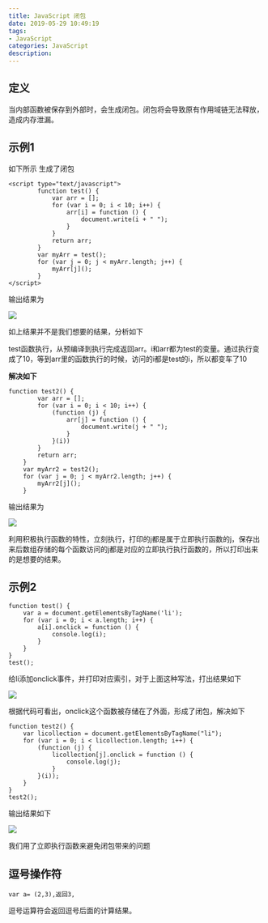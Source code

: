 ```yaml
---
title: JavaScript 闭包
date: 2019-05-29 10:49:19
tags: 
- JavaScript 
categories: JavaScript 
description: 
---
```

## 定义

当内部函数被保存到外部时，会生成闭包。闭包将会导致原有作用域链无法释放，造成内存泄漏。

## 示例1

如下所示 生成了闭包

    
```
<script type="text/javascript">
        function test() {
            var arr = [];
            for (var i = 0; i < 10; i++) {
                arr[i] = function () {
                    document.write(i + " ");
                }
            }
            return arr;
        }
        var myArr = test();
        for (var j = 0; j < myArr.length; j++) {
            myArr[j]();
        }
</script>
```
输出结果为

![](584421-20190312111745041-204468832.png)

如上结果并不是我们想要的结果，分析如下

test函数执行，从预编译到执行完成返回arr。i和arr都为test的变量。通过执行变成了10，等到arr里的函数执行的时候，访问的i都是test的i，所以都变车了10

**解决如下**

    
```
function test2() {
        var arr = [];
        for (var i = 0; i < 10; i++) {
            (function (j) {
                arr[j] = function () {
                    document.write(j + " ");
                }
            }(i))
        }
        return arr;
    }
    var myArr2 = test2();
    for (var j = 0; j < myArr2.length; j++) {
        myArr2[j]();
    }
```


输出结果为

![](584421-20190312112819364-1051949056.png)



利用积极执行函数的特性，立刻执行，打印的j都是属于立即执行函数的j，保存出来后数组存储的每个函数访问的j都是对应的立即执行执行函数的，所以打印出来的是想要的结果。

##  示例2


```
function test() {
    var a = document.getElementsByTagName('li');
    for (var i = 0; i < a.length; i++) {
        a[i].onclick = function () {
            console.log(i);
        }
    }
}
test();

```

给li添加onclick事件，并打印对应索引，对于上面这种写法，打出结果如下

![](584421-20190312140513353-97138017.png)

根据代码可看出，onclick这个函数被存储在了外面，形成了闭包，解决如下

    
```
function test2() {
    var licollection = document.getElementsByTagName("li");
    for (var i = 0; i < licollection.length; i++) {
        (function (j) {
            licollection[j].onclick = function () {
                console.log(j);
            }
        }(i));
    }
}
test2();
```



输出结果如下

![](584421-20190312140654416-468534313.png)

我们用了立即执行函数来避免闭包带来的问题

## 逗号操作符
```
var a= (2,3),返回3,
```
逗号运算符会返回逗号后面的计算结果。


